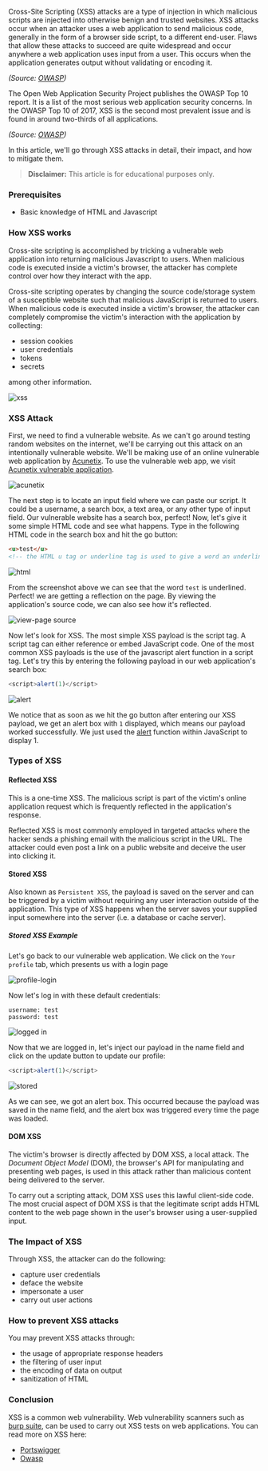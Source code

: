 Cross-Site Scripting (XSS) attacks are a type of injection in which malicious scripts are injected into otherwise benign and trusted websites. XSS attacks occur when an attacker uses a web application to send malicious code, generally in the form of a browser side script, to a different end-user. Flaws that allow these attacks to succeed are quite widespread and occur anywhere a web application uses input from a user. This occurs when the application generates output without validating or encoding it.

*(Source: [OWASP](https://owasp.org/www-community/attacks/xss/#))*

The Open Web Application Security Project publishes the OWASP Top 10 report. It is a list of the most serious web application security concerns. In the OWASP Top 10 of 2017, XSS is the second most prevalent issue and is found in around two-thirds of all applications.

*(Source: [OWASP](https://owasp.org/www-project-top-ten/2017/A7_2017-Cross-Site_Scripting_(XSS)))*

In this article, we'll go through XSS attacks in detail, their impact, and how to mitigate them.

> **Disclaimer:** This article is for educational purposes only.

### Prerequisites

- Basic knowledge of HTML and Javascript

### How XSS works

Cross-site scripting is accomplished by tricking a vulnerable web application into returning malicious Javascript to users. When malicious code is executed inside a victim's browser, the attacker has complete control over how they interact with the app.

Cross-site scripting operates by changing the source code/storage system of a susceptible website such that malicious JavaScript is returned to users. When malicious code is executed inside a victim's browser, the attacker can completely compromise the victim's interaction with the application by collecting:

- session cookies 
- user credentials 
- tokens
- secrets

 among other information.

![xss](/understanding-cross-site-scripting-atacks/xss.png)

### XSS Attack

First, we need to find a vulnerable website. As we can't go around testing random websites on the internet, we'll be carrying out this attack on an intentionally vulnerable website. We'll be making use of an online vulnerable web application by [Acunetix](https://acunetix.com). To use the vulnerable web app, we visit [Acunetix vulnerable application](http://testphp.vulnweb.com/).

![acunetix](/understanding-cross-site-scripting-atacks/acunetix.png)

The next step is to locate an input field where we can paste our script. It could be a username, a search box, a text area, or any other type of input field. Our vulnerable website has a search box, perfect! Now, let's give it some simple HTML code and see what happens. Type in the following HTML code in the search box and hit the go button:

```html
<u>test</u>
<!-- the HTML u tag or underline tag is used to give a word an underline in HTML -->
```

![html](/understanding-cross-site-scripting-atacks/u.png)

From the screenshot above we can see that the word `test` is underlined. Perfect! we are getting a reflection on the page. By viewing the application's source code, we can also see how it's reflected.

![view-page source](/understanding-cross-site-scripting-atacks/test1.png)

Now let's look for XSS. The most simple XSS payload is the script tag. A script tag can either reference or embed JavaScript code. One of the most common XSS payloads is the use of the javascript alert function in a script tag. Let's try this by entering the following payload in our web application's search box:

```javascript
<script>alert(1)</script>
```

![alert](/understanding-cross-site-scripting-atacks/alert.png)

We notice that as soon as we hit the go button after entering our XSS payload, we get an alert box with `1` displayed, which means our payload worked successfully. We just used the [alert](https://www.w3schools.com/jsref/met_win_alert.asp) function within JavaScript to display 1.

### Types of XSS

#### Reflected XSS

This is a one-time XSS. The malicious script is part of the victim's online application request which is frequently reflected in the application's response.

Reflected XSS is most commonly employed in targeted attacks where the hacker sends a phishing email with the malicious script in the URL. The attacker could even post a link on a public website and deceive the user into clicking it.

#### Stored XSS

Also known as `Persistent XSS`, the payload is saved on the server and can be triggered by a victim without requiring any user interaction outside of the application. This type of XSS happens when the server saves your supplied input somewhere into the server (i.e. a database or cache server).

##### Stored XSS Example

Let's go back to our vulnerable web application. We click on the `Your profile` tab, which presents us with a login page

![profile-login](/understanding-cross-site-scripting-atacks/profile-login.png)

Now let's log in with these default credentials: 

```
username: test
password: test
```

![logged in](/understanding-cross-site-scripting-atacks/in.png)

Now that we are logged in, let's inject our payload in the name field and click on the update button to update our profile:

```javascript
<script>alert(1)</script>
```

![stored](/understanding-cross-site-scripting-atacks/stored.png)

As we can see, we got an alert box. This occurred because the payload was saved in the name field, and the alert box was triggered every time the page was loaded.

#### DOM XSS

The victim's browser is directly affected by DOM XSS, a local attack. The *Document Object Model* (DOM), the browser's API for manipulating and presenting web pages, is used in this attack rather than malicious content being delivered to the server.

To carry out a scripting attack, DOM XSS uses this lawful client-side code. The most crucial aspect of DOM XSS is that the legitimate script adds HTML content to the web page shown in the user's browser using a user-supplied input.

### The Impact of XSS

Through XSS, the attacker can do the following:

- capture user credentials
- deface the website 
- impersonate a user 
- carry out user actions

### How to prevent XSS attacks

You may prevent XSS attacks through:

- the usage of appropriate response headers
- the filtering of user input
- the encoding of data on output
- sanitization of HTML

### Conclusion

XSS is a common web vulnerability. Web vulnerability scanners such as [burp suite](https://portswigger.net/burp), can be used to carry out XSS tests on web applications. You can read more on XSS here:

- [Portswigger](https://portswigger.net/web-security/cross-site-scripting)
- [Owasp](https://owasp.org/www-community/attacks/xss/)

